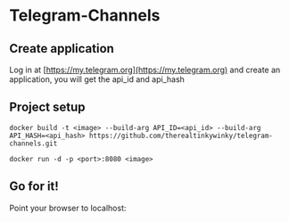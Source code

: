 # Telegram-Channels

## Create application

Log in at [https://my.telegram.org](https://my.telegram.org) and create an application, you will get the api_id and api_hash

## Project setup
```
docker build -t <image> --build-arg API_ID=<api_id> --build-arg API_HASH=<api_hash> https://github.com/therealtinkywinky/telegram-channels.git

docker run -d -p <port>:8080 <image>
```

## Go for it!

Point your browser to localhost:<port>
